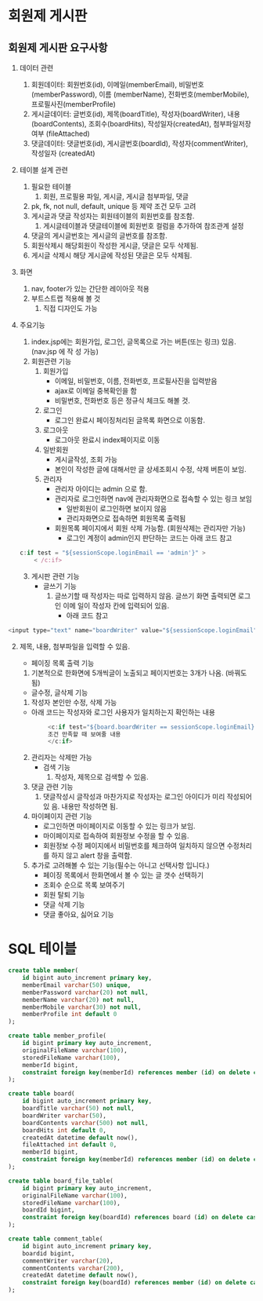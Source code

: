 # 회원제 게시판

## 회원제 게시판 요구사항

1. 데이터 관련
    1. 회원데이터: 회원번호(id), 이메일(memberEmail), 비밀번호(memberPassword), 이름
       (memberName), 전화번호(memberMobile), 프로필사진(memberProfile)
    2. 게시글데이터: 글번호(id), 제목(boardTitle), 작성자(boardWriter), 내용
       (boardContents), 조회수(boardHits), 작성일자(createdAt), 첨부파일저장여부
       (fileAttached)
    3. 댓글데이터: 댓글번호(id), 게시글번호(boardId), 작성자(commentWriter), 작성일자
       (createdAt)
2. 테이블 설계 관련
    1. 필요한 테이블
        1. 회원, 프로필용 파일, 게시글, 게시글 첨부파일, 댓글
    2. pk, fk, not null, default, unique 등 제약 조건 모두 고려
    3. 게시글과 댓글 작성자는 회원테이블의 회원번호를 참조함.
        1. 게시글테이블과 댓글테이블에 회원번호 컬럼을 추가하여 참조관계 설정
    4. 댓글의 게시글번호는 게시글의 글번호를 참조함.
    5. 회원삭제시 해당회원이 작성한 게시글, 댓글은 모두 삭제됨.
    6. 게시글 삭제시 해당 게시글에 작성된 댓글은 모두 삭제됨.
3. 화면
    1. nav, footer가 있는 간단한 레이아웃 적용
    2. 부트스트랩 적용해 볼 것
        1. 직접 디자인도 가능
4. 주요기능
    1. index.jsp에는 회원가입, 로그인, 글목록으로 가는 버튼(또는 링크) 있음. (nav.jsp 에 작
       성 가능)
    2. 회원관련 기능
        1. 회원가입
            - 이메일, 비밀번호, 이름, 전화번호, 프로필사진을 입력받음
            - ajax로 이메일 중복확인을 함
            - 비밀번호, 전화번호 등은 정규식 체크도 해볼 것.
        2. 로그인
            - 로그인 완료시 페이징처리된 글목록 화면으로 이동함.
        3. 로그아웃
            - 로그아웃 완료시 index페이지로 이동
        4. 일반회원
            - 게시글작성, 조회 가능
            - 본인이 작성한 글에 대해서만 글 상세조회시 수정, 삭제 버튼이 보임.
        5. 관리자
            - 관리자 아이디는 admin 으로 함.
            - 관리자로 로그인하면 nav에 관리자화면으로 접속할 수 있는 링크 보임
                - 일반회원이 로그인하면 보이지 않음
                - 관리자화면으로 접속하면 회원목록 출력됨
            - 회원목록 페이지에서 회원 삭제 가능함. (회원삭제는 관리자만 가능)
                - 로그인 계정이 admin인지 판단하는 코드는 아래 코드 참고

    ```js
    c:if test = "${sessionScope.loginEmail == 'admin'}" >
        < /c:if>
    ```           

    3. 게시판 관련 기능
        - 글쓰기 기능
            1. 글쓰기할 때 작성자는 따로 입력하지 않음. 글쓰기 화면 출력되면 로그인 이메
               일이 작성자 칸에 입력되어 있음.
                - 아래 코드 참고

```js
<input type="text" name="boardWriter" value="${sessionScope.loginEmail">
```

2. 제목, 내용, 첨부파일을 입력할 수 있음.
    - 페이징 목록 출력 기능

    1. 기본적으로 한화면에 5개씩글이 노출되고 페이지번호는 3개가 나옴. (바꿔도
       됨)

    - 글수정, 글삭제 기능

    1. 작성자 본인만 수정, 삭제 가능

    - 아래 코드는 작성자와 로그인 사용자가 일치하는지 확인하는 내용

   ```js
           <c:if test="${board.boardWriter == sessionScope.loginEmail}">
           조건 만족할 때 보여줄 내용
           </c:if>
   ```
    2. 관리자는 삭제만 가능
        - 검색 기능
            1. 작성자, 제목으로 검색할 수 있음.
    4. 댓글 관련 기능
        1. 댓글작성시 글작성과 마찬가지로 작성자는 로그인 아이디가 미리 작성되어 있
           음. 내용만 작성하면 됨.
    5. 마이페이지 관련 기능
        - 로그인하면 마이페이지로 이동할 수 있는 링크가 보임.
        - 마이페이지로 접속하여 회원정보 수정을 할 수 있음.
        - 회원정보 수정 페이지에서 비밀번호를 체크하여 일치하지 않으면 수정처리를 하지
          않고 alert 창을 출력함.
    6. 추가로 고려해볼 수 있는 기능(필수는 아니고 선택사항 입니다.)
        - 페이징 목록에서 한화면에서 볼 수 있는 글 갯수 선택하기
        - 조회수 순으로 목록 보여주기
        - 회원 탈퇴 기능
        - 댓글 삭제 기능
        - 댓글 좋아요, 싫어요 기능

# SQL 테이블

```sql
create table member(
	id bigint auto_increment primary key,
    memberEmail varchar(50) unique,
    memberPassword varchar(20) not null,
    memberName varchar(20) not null,
    memberMobile varchar(30) not null,
    memberProfile int default 0
);
```
```sql
create table member_profile(
	id bigint primary key auto_increment,
    originalFileName varchar(100),
    storedFileName varchar(100),
    memberId bigint,
    constraint foreign key(memberId) references member (id) on delete cascade
);
```
```sql
create table board(
	id bigint auto_increment primary key,
	boardTitle varchar(50) not null,
    boardWriter varchar(50),
    boardContents varchar(500) not null,
    boardHits int default 0,
	createdAt datetime default now(),
    fileAttached int default 0,
    memberId bigint,
	constraint foreign key(memberId) references member (id) on delete cascade
);
```
```sql
create table board_file_table(
	id bigint primary key auto_increment,
    originalFileName varchar(100),
    storedFileName varchar(100),
    boardId bigint,
    constraint foreign key(boardId) references board (id) on delete cascade
);
```
```sql
create table comment_table(
	id bigint auto_increment primary key,
	boardid bigint,
    commentWriter varchar(20),
    commentContents varchar(200),
    createdAt datetime default now(),
	constraint foreign key(boardId) references member (id) on delete cascade
);
```